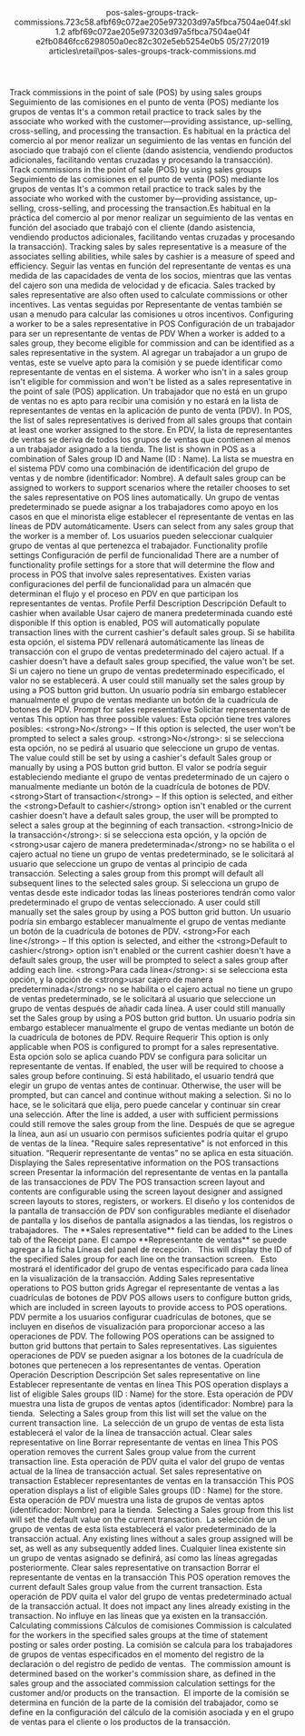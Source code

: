 <?xml version="1.0" encoding="UTF-8"?>
<xliff xmlns:logoport="urn:logoport:xliffeditor:xliff-extras:1.0" xmlns:xsi="http://www.w3.org/2001/XMLSchema-instance" xmlns="urn:oasis:names:tc:xliff:document:1.2" xmlns:xliffext="urn:microsoft:content:schema:xliffextensions" version="1.2" xsi:schemaLocation="urn:oasis:names:tc:xliff:document:1.2 xliff-core-1.2-transitional.xsd">
  <file datatype="xml" source-language="en-US" original="pos-sales-groups-track-commissions.md" target-language="es-ES">
    <header>
      <tool tool-company="Microsoft" tool-version="1.0-7889195" tool-name="mdxliff" tool-id="mdxliff"/>
      <xliffext:skl_file_name>pos-sales-groups-track-commissions.723c58.afbf69c072ae205e973203d97a5fbca7504ae04f.skl</xliffext:skl_file_name>
      <xliffext:version>1.2</xliffext:version>
      <xliffext:ms.openlocfilehash>afbf69c072ae205e973203d97a5fbca7504ae04f</xliffext:ms.openlocfilehash>
      <xliffext:ms.sourcegitcommit>e2fb0846fcc6298050a0ec82c302e5eb5254e0b5</xliffext:ms.sourcegitcommit>
      <xliffext:ms.lasthandoff>05/27/2019</xliffext:ms.lasthandoff>
      <xliffext:ms.openlocfilepath>articles\retail\pos-sales-groups-track-commissions.md</xliffext:ms.openlocfilepath>
    </header>
    <body>
      <group extype="content" id="content">
        <trans-unit xml:space="preserve" translate="yes" id="101" restype="x-metadata">
          <source>Track commissions in the point of sale (POS) by using sales groups</source>
        <target logoport:matchpercent="101" state="translated" state-qualifier="leveraged-tm">Seguimiento de las comisiones en el punto de venta (POS) mediante los grupos de ventas</target></trans-unit>
        <trans-unit xml:space="preserve" translate="yes" id="102" restype="x-metadata">
          <source>It's a common retail practice to track sales by the associate who worked with the customer—providing assistance, up-selling, cross-selling, and processing the transaction.</source>
        <target logoport:matchpercent="101" state="translated" state-qualifier="leveraged-tm">Es habitual en la práctica del comercio al por menor realizar un seguimiento de las ventas en función del asociado que trabajó con el cliente (dando asistencia, vendiendo productos adicionales, facilitando ventas cruzadas y procesando la transacción).</target></trans-unit>
        <trans-unit xml:space="preserve" translate="yes" id="103">
          <source>Track commissions in the point of sale (POS) by using sales groups</source>
        <target logoport:matchpercent="101" state="translated" state-qualifier="leveraged-tm">Seguimiento de las comisiones en el punto de venta (POS) mediante los grupos de ventas</target></trans-unit>
        <trans-unit xml:space="preserve" translate="yes" id="104">
          <source>It's a common retail practice to track sales by the associate who worked with the customer by—providing assistance, up-selling, cross-selling, and processing the transaction.</source><target logoport:matchpercent="98" state="translated" state-qualifier="x-fuzzy-match-unedited">Es habitual en la práctica del comercio al por menor realizar un seguimiento de las ventas en función del asociado que trabajó con el cliente (dando asistencia, vendiendo productos adicionales, facilitando ventas cruzadas y procesando la transacción).</target>
        </trans-unit>
        <trans-unit xml:space="preserve" translate="yes" id="105">
          <source>Tracking sales by sales representative is a measure of the associates selling abilities, while sales by cashier is a measure of speed and efficiency.</source>
        <target logoport:matchpercent="101" state="translated" state-qualifier="leveraged-tm">Seguir las ventas en función del representante de ventas es una medida de las capacidades de venta de los socios, mientras que las ventas del cajero son una medida de velocidad y de eficacia.</target></trans-unit>
        <trans-unit xml:space="preserve" translate="yes" id="106">
          <source>Sales tracked by sales representative are also often used to calculate commissions or other incentives.</source>
        <target logoport:matchpercent="101" state="translated" state-qualifier="leveraged-tm">Las ventas seguidas por Representante de ventas también se usan a menudo para calcular las comisiones u otros incentivos.</target></trans-unit>
        <trans-unit xml:space="preserve" translate="yes" id="107">
          <source>Configuring a worker to be a sales representative in POS</source>
        <target logoport:matchpercent="101" state="translated" state-qualifier="leveraged-tm">Configuración de un trabajador para ser un representante de ventas de PDV</target></trans-unit>
        <trans-unit xml:space="preserve" translate="yes" id="108">
          <source>When a worker is added to a sales group, they become eligible for commission and can be identified as a sales representative in the system.</source>
        <target logoport:matchpercent="101" state="translated" state-qualifier="leveraged-tm">Al agregar un trabajador a un grupo de ventas, este se vuelve apto para la comisión y se puede identificar como representante de ventas en el sistema.</target></trans-unit>
        <trans-unit xml:space="preserve" translate="yes" id="109">
          <source>A worker who isn't in a sales group isn't eligible for commission and won't be listed as a sales representative in the point of sale (POS) application.</source>
        <target logoport:matchpercent="101" state="translated" state-qualifier="leveraged-tm">Un trabajador que no está en un grupo de ventas no es apto para recibir una comisión y no estará en la lista de representantes de ventas en la aplicación de punto de venta (PDV).</target></trans-unit>
        <trans-unit xml:space="preserve" translate="yes" id="110">
          <source>In POS, the list of sales representatives is derived from all sales groups that contain at least one worker assigned to the store.</source>
        <target logoport:matchpercent="101" state="translated" state-qualifier="leveraged-tm">En PDV, la lista de representantes de ventas se deriva de todos los grupos de ventas que contienen al menos a un trabajador asignado a la tienda.</target></trans-unit>
        <trans-unit xml:space="preserve" translate="yes" id="111">
          <source>The list is shown in POS as a combination of Sales group ID and Name (ID : Name).</source>
        <target logoport:matchpercent="101" state="translated" state-qualifier="leveraged-tm">La lista se muestra en el sistema PDV como una combinación de identificación del grupo de ventas y de nombre (identificador: Nombre).</target></trans-unit>
        <trans-unit xml:space="preserve" translate="yes" id="112">
          <source>A default sales group can be assigned to workers to support scenarios where the retailer chooses to set the sales representative on POS lines automatically.</source>
        <target logoport:matchpercent="101" state="translated" state-qualifier="leveraged-tm">Un grupo de ventas predeterminado se puede asignar a los trabajadores como apoyo en los casos en que el minorista elige establecer el representante de ventas en las líneas de PDV automáticamente.</target></trans-unit>
        <trans-unit xml:space="preserve" translate="yes" id="113">
          <source>Users can select from any sales group that the worker is a member of.</source>
        <target logoport:matchpercent="101" state="translated" state-qualifier="leveraged-tm">Los usuarios pueden seleccionar cualquier grupo de ventas al que pertenezca el trabajador.</target></trans-unit>
        <trans-unit xml:space="preserve" translate="yes" id="114">
          <source>Functionality profile settings</source>
        <target logoport:matchpercent="101" state="translated" state-qualifier="leveraged-tm">Configuración de perfil de funcionalidad</target></trans-unit>
        <trans-unit xml:space="preserve" translate="yes" id="115">
          <source>There are a number of functionality profile settings for a store that will determine the flow and process in POS that involve sales representatives.</source>
        <target logoport:matchpercent="101" state="translated" state-qualifier="leveraged-tm">Existen varias configuraciones del perfil de funcionalidad para un almacén que determinan el flujo y el proceso en PDV en que participan los representantes de ventas.</target></trans-unit>
        <trans-unit xml:space="preserve" translate="yes" id="116">
          <source>Profile</source>
        <target logoport:matchpercent="101" state="translated" state-qualifier="leveraged-tm">Perfil</target></trans-unit>
        <trans-unit xml:space="preserve" translate="yes" id="117">
          <source>Description</source>
        <target logoport:matchpercent="101" state="translated" state-qualifier="leveraged-tm">Descripción</target></trans-unit>
        <trans-unit xml:space="preserve" translate="yes" id="118">
          <source>Default to cashier when available</source>
        <target logoport:matchpercent="101" state="translated" state-qualifier="leveraged-tm">Usar cajero de manera predeterminada cuando esté disponible</target></trans-unit>
        <trans-unit xml:space="preserve" translate="yes" id="119">
          <source>If this option is enabled, POS will automatically populate transaction lines with the current cashier's default sales group.</source>
        <target logoport:matchpercent="101" state="translated" state-qualifier="leveraged-tm">Si se habilita esta opción, el sistema PDV rellenará automáticamente las líneas de transacción con el grupo de ventas predeterminado del cajero actual.</target></trans-unit>
        <trans-unit xml:space="preserve" translate="yes" id="120">
          <source>If a cashier doesn't have a default sales group specified, the value won't be set.</source>
        <target logoport:matchpercent="101" state="translated" state-qualifier="leveraged-tm">Si un cajero no tiene un grupo de ventas predeterminado especificado, el valor no se establecerá.</target></trans-unit>
        <trans-unit xml:space="preserve" translate="yes" id="121">
          <source>A user could still manually set the sales group by using a POS button grid button.</source>
        <target logoport:matchpercent="101" state="translated" state-qualifier="leveraged-tm">Un usuario podría sin embargo establecer manualmente el grupo de ventas mediante un botón de la cuadrícula de botones de PDV.</target></trans-unit>
        <trans-unit xml:space="preserve" translate="yes" id="122">
          <source>Prompt for sales representative</source>
        <target logoport:matchpercent="101" state="translated" state-qualifier="leveraged-tm">Solicitar representante de ventas</target></trans-unit>
        <trans-unit xml:space="preserve" translate="yes" id="123">
          <source>This option has three possible values:</source>
        <target logoport:matchpercent="101" state="translated" state-qualifier="leveraged-tm">Esta opción tiene tres valores posibles:</target></trans-unit>
        <trans-unit xml:space="preserve" translate="yes" id="124">
          <source><bpt id="p1">&lt;strong&gt;</bpt>No<ept id="p1">&lt;/strong&gt;</ept> – If this option is selected, the user won't be prompted to select a sales group.</source>
        <target logoport:matchpercent="101" state="translated" state-qualifier="leveraged-tm"><bpt id="p1">&lt;strong&gt;</bpt>No<ept id="p1">&lt;/strong&gt;</ept>: si se selecciona esta opción, no se pedirá al usuario que seleccione un grupo de ventas.</target></trans-unit>
        <trans-unit xml:space="preserve" translate="yes" id="125">
          <source>The value could still be set by using a cashier's default Sales group or manually by using a POS button grid button.</source>
        <target logoport:matchpercent="101" state="translated" state-qualifier="leveraged-tm">El valor se podría seguir estableciendo mediante el grupo de ventas predeterminado de un cajero o manualmente mediante un botón de la cuadrícula de botones de PDV.</target></trans-unit>
        <trans-unit xml:space="preserve" translate="yes" id="126">
          <source><bpt id="p1">&lt;strong&gt;</bpt>Start of transaction<ept id="p1">&lt;/strong&gt;</ept> – If this option is selected, and either the <bpt id="p2">&lt;strong&gt;</bpt>Default to cashier<ept id="p2">&lt;/strong&gt;</ept> option isn't enabled or the current cashier doesn't have a default sales group, the user will be prompted to select a sales group at the beginning of each transaction.</source>
        <target logoport:matchpercent="101" state="translated" state-qualifier="leveraged-tm"><bpt id="p1">&lt;strong&gt;</bpt>Inicio de la transacción<ept id="p1">&lt;/strong&gt;</ept>: si se selecciona esta opción, y la opción de <bpt id="p2">&lt;strong&gt;</bpt>usar cajero de manera predeterminada<ept id="p2">&lt;/strong&gt;</ept> no se habilita o el cajero actual no tiene un grupo de ventas predeterminado, se le solicitará al usuario que seleccione un grupo de ventas al principio de cada transacción.</target></trans-unit>
        <trans-unit xml:space="preserve" translate="yes" id="127">
          <source>Selecting a sales group from this prompt will default all subsequent lines to the selected sales group.</source>
        <target logoport:matchpercent="101" state="translated" state-qualifier="leveraged-tm">Si selecciona un grupo de ventas desde este indicador todas las líneas posteriores tendrán como valor predeterminado el grupo de ventas seleccionado.</target></trans-unit>
        <trans-unit xml:space="preserve" translate="yes" id="128">
          <source>A user could still manually set the sales group by using a POS button grid button.</source>
        <target logoport:matchpercent="101" state="translated" state-qualifier="leveraged-tm">Un usuario podría sin embargo establecer manualmente el grupo de ventas mediante un botón de la cuadrícula de botones de PDV.</target></trans-unit>
        <trans-unit xml:space="preserve" translate="yes" id="129">
          <source><bpt id="p1">&lt;strong&gt;</bpt>For each line<ept id="p1">&lt;/strong&gt;</ept> – If this option is selected, and either the <bpt id="p2">&lt;strong&gt;</bpt>Default to cashier<ept id="p2">&lt;/strong&gt;</ept> option isn't enabled or the current cashier doesn't have a default sales group, the user will be prompted to select a sales group after adding each line.</source>
        <target logoport:matchpercent="101" state="translated" state-qualifier="leveraged-tm"><bpt id="p1">&lt;strong&gt;</bpt>Para cada línea<ept id="p1">&lt;/strong&gt;</ept>: si se selecciona esta opción, y la opción de <bpt id="p2">&lt;strong&gt;</bpt>usar cajero de manera predeterminada<ept id="p2">&lt;/strong&gt;</ept> no se habilita o el cajero actual no tiene un grupo de ventas predeterminado, se le solicitará al usuario que seleccione un grupo de ventas después de añadir cada línea.</target></trans-unit>
        <trans-unit xml:space="preserve" translate="yes" id="130">
          <source>A user could still manually set the Sales group by using a POS button grid button.</source>
        <target logoport:matchpercent="101" state="translated" state-qualifier="leveraged-tm">Un usuario podría sin embargo establecer manualmente el grupo de ventas mediante un botón de la cuadrícula de botones de PDV.</target></trans-unit>
        <trans-unit xml:space="preserve" translate="yes" id="131">
          <source>Require</source>
        <target logoport:matchpercent="101" state="translated" state-qualifier="leveraged-tm">Requerir</target></trans-unit>
        <trans-unit xml:space="preserve" translate="yes" id="132">
          <source>This option is only applicable when POS is configured to prompt for a sales representative.</source>
        <target logoport:matchpercent="101" state="translated" state-qualifier="leveraged-tm">Esta opción solo se aplica cuando PDV se configura para solicitar un representante de ventas.</target></trans-unit>
        <trans-unit xml:space="preserve" translate="yes" id="133">
          <source>If enabled, the user will be required to choose a sales group before continuing.</source>
        <target logoport:matchpercent="101" state="translated" state-qualifier="leveraged-tm">Si está habilitado, el usuario tendrá que elegir un grupo de ventas antes de continuar.</target></trans-unit>
        <trans-unit xml:space="preserve" translate="yes" id="134">
          <source>Otherwise, the user will be prompted, but can cancel and continue without making a selection.</source>
        <target logoport:matchpercent="101" state="translated" state-qualifier="leveraged-tm">Si no lo hace, se le solicitará que elija, pero puede cancelar y continuar sin crear una selección.</target></trans-unit>
        <trans-unit xml:space="preserve" translate="yes" id="135">
          <source>After the line is added, a user with sufficient permissions could still remove the sales group from the line.</source>
        <target logoport:matchpercent="101" state="translated" state-qualifier="leveraged-tm">Después de que se agregue la línea, aun así un usuario con permisos suficientes podría quitar el grupo de ventas de la línea.</target></trans-unit>
        <trans-unit xml:space="preserve" translate="yes" id="136">
          <source>"Require sales representative" is not enforced in this situation.</source>
        <target logoport:matchpercent="101" state="translated" state-qualifier="leveraged-tm">“Requerir representante de ventas” no se aplica en esta situación.</target></trans-unit>
        <trans-unit xml:space="preserve" translate="yes" id="137">
          <source>Displaying the Sales representative information on the POS transactions screen</source>
        <target logoport:matchpercent="101" state="translated" state-qualifier="leveraged-tm">Presentar la información del representante de ventas en la pantalla de las transacciones de PDV</target></trans-unit>
        <trans-unit xml:space="preserve" translate="yes" id="138">
          <source>The POS transaction screen layout and contents are configurable using the screen layout designer and assigned screen layouts to stores, registers, or workers.</source>
        <target logoport:matchpercent="101" state="translated" state-qualifier="leveraged-tm">El diseño y los contenidos de la pantalla de transacción de PDV son configurables mediante el diseñador de pantalla y los diseños de pantalla asignados a las tiendas, los registros o trabajadores.</target></trans-unit>
        <trans-unit xml:space="preserve" translate="yes" id="139">
          <source> The <bpt id="p1">**</bpt>Sales representative<ept id="p1">**</ept> field can be added to the Lines tab of the Receipt pane.</source>
        <target logoport:matchpercent="101" state="translated" state-qualifier="leveraged-tm"> El campo <bpt id="p1">**</bpt>Representante de ventas<ept id="p1">**</ept> se puede agregar a la ficha Líneas del panel de recepción.</target></trans-unit>
        <trans-unit xml:space="preserve" translate="yes" id="140">
          <source>  This will display the ID of the specified Sales group for each line on the transaction screen.</source>
        <target logoport:matchpercent="101" state="translated" state-qualifier="leveraged-tm">  Esto mostrará el identificador del grupo de ventas especificado para cada línea en la visualización de la transacción.</target></trans-unit>
        <trans-unit xml:space="preserve" translate="yes" id="141">
          <source>Adding Sales representative operations to POS button grids</source>
        <target logoport:matchpercent="101" state="translated" state-qualifier="leveraged-tm">Agregar el representante de ventas a las cuadrículas de botones de PDV</target></trans-unit>
        <trans-unit xml:space="preserve" translate="yes" id="142">
          <source>POS allows users to configure button grids, which are included in screen layouts to provide access to POS operations.</source>
        <target logoport:matchpercent="101" state="translated" state-qualifier="leveraged-tm">PDV permite a los usuarios configurar cuadrículas de botones, que se incluyen en diseños de visualización para proporcionar acceso a las operaciones de PDV.</target></trans-unit>
        <trans-unit xml:space="preserve" translate="yes" id="143">
          <source>The following POS operations can be assigned to button grid buttons that pertain to Sales representatives.</source>
        <target logoport:matchpercent="101" state="translated" state-qualifier="leveraged-tm">Las siguientes operaciones de PDV se pueden asignar a los botones de la cuadrícula de botones que pertenecen a los representantes de ventas.</target></trans-unit>
        <trans-unit xml:space="preserve" translate="yes" id="144">
          <source>Operation</source>
        <target logoport:matchpercent="101" state="translated" state-qualifier="leveraged-tm">Operación</target></trans-unit>
        <trans-unit xml:space="preserve" translate="yes" id="145">
          <source>Description</source>
        <target logoport:matchpercent="101" state="translated" state-qualifier="leveraged-tm">Descripción</target></trans-unit>
        <trans-unit xml:space="preserve" translate="yes" id="146">
          <source>Set sales representative on line</source>
        <target logoport:matchpercent="101" state="translated" state-qualifier="leveraged-tm">Establecer representante de ventas en línea</target></trans-unit>
        <trans-unit xml:space="preserve" translate="yes" id="147">
          <source>This POS operation displays a list of eligible Sales groups (ID : Name) for the store.</source>
        <target logoport:matchpercent="101" state="translated" state-qualifier="leveraged-tm">Esta operación de PDV muestra una lista de grupos de ventas aptos (identificador: Nombre) para la tienda.</target></trans-unit>
        <trans-unit xml:space="preserve" translate="yes" id="148">
          <source> Selecting a Sales group from this list will set the value on the current transaction line.</source>
        <target logoport:matchpercent="101" state="translated" state-qualifier="leveraged-tm"> La selección de un grupo de ventas de esta lista establecerá el valor de la línea de transacción actual.</target></trans-unit>
        <trans-unit xml:space="preserve" translate="yes" id="149">
          <source>Clear sales representative on line</source>
        <target logoport:matchpercent="101" state="translated" state-qualifier="leveraged-tm">Borrar representante de ventas en línea</target></trans-unit>
        <trans-unit xml:space="preserve" translate="yes" id="150">
          <source>This POS operation removes the current Sales group value from the current transaction line.</source>
        <target logoport:matchpercent="101" state="translated" state-qualifier="leveraged-tm">Esta operación de PDV quita el valor del grupo de ventas actual de la línea de transacción actual.</target></trans-unit>
        <trans-unit xml:space="preserve" translate="yes" id="151">
          <source>Set sales representative on transaction</source>
        <target logoport:matchpercent="101" state="translated" state-qualifier="leveraged-tm">Establecer representantes de ventas en la transacción</target></trans-unit>
        <trans-unit xml:space="preserve" translate="yes" id="152">
          <source>This POS operation displays a list of eligible Sales groups (ID : Name) for the store.</source>
        <target logoport:matchpercent="101" state="translated" state-qualifier="leveraged-tm">Esta operación de PDV muestra una lista de grupos de ventas aptos (identificador: Nombre) para la tienda.</target></trans-unit>
        <trans-unit xml:space="preserve" translate="yes" id="153">
          <source> Selecting a Sales group from this list will set the default value on the current transaction.</source>
        <target logoport:matchpercent="101" state="translated" state-qualifier="leveraged-tm"> La selección de un grupo de ventas de esta lista establecerá el valor predeterminado de la transacción actual.</target></trans-unit>
        <trans-unit xml:space="preserve" translate="yes" id="154">
          <source>Any existing lines without a sales group assigned will be set, as well as any subsequently added lines.</source>
        <target logoport:matchpercent="101" state="translated" state-qualifier="leveraged-tm">Cualquier línea existente sin un grupo de ventas asignado se definirá, así como las líneas agregadas posteriormente.</target></trans-unit>
        <trans-unit xml:space="preserve" translate="yes" id="155">
          <source>Clear sales representative on transaction</source>
        <target logoport:matchpercent="101" state="translated" state-qualifier="leveraged-tm">Borrar el representante de ventas en la transacción</target></trans-unit>
        <trans-unit xml:space="preserve" translate="yes" id="156">
          <source>This POS operation removes the current default Sales group value from the current transaction.</source>
        <target logoport:matchpercent="101" state="translated" state-qualifier="leveraged-tm">Esta operación de PDV quita el valor del grupo de ventas predeterminado actual de la transacción actual.</target></trans-unit>
        <trans-unit xml:space="preserve" translate="yes" id="157">
          <source>It does not impact any lines already existing in the transaction.</source>
        <target logoport:matchpercent="101" state="translated" state-qualifier="leveraged-tm">No influye en las líneas que ya existen en la transacción.</target></trans-unit>
        <trans-unit xml:space="preserve" translate="yes" id="158">
          <source>Calculating commissions</source>
        <target logoport:matchpercent="101" state="translated" state-qualifier="leveraged-tm">Cálculos de comisiones</target></trans-unit>
        <trans-unit xml:space="preserve" translate="yes" id="159">
          <source>Commission is calculated for the workers in the specified sales groups at the time of statement posting or sales order posting.</source>
        <target logoport:matchpercent="101" state="translated" state-qualifier="leveraged-tm">La comisión se calcula para los trabajadores de grupos de ventas especificados en el momento del registro de la declaración o del registro de pedido de ventas.</target></trans-unit>
        <trans-unit xml:space="preserve" translate="yes" id="160">
          <source> The commission amount is determined based on the worker's commission share, as defined in the sales group and the associated commission calculation settings for the customer and/or products on the transaction.</source>
        <target logoport:matchpercent="101" state="translated" state-qualifier="leveraged-tm"> El importe de la comisión se determina en función de la parte de la comisión del trabajador, como se define en la configuración del cálculo de la comisión asociada y en el grupo de ventas para el cliente o los productos de la transacción.</target></trans-unit>
      </group>
    </body>
  </file>
</xliff>